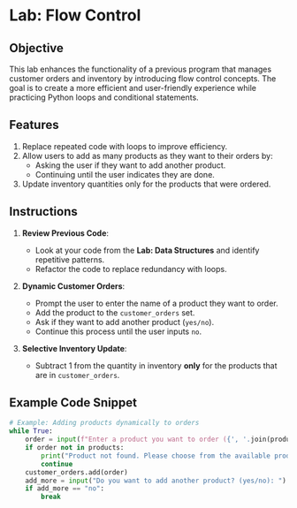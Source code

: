 # Lab: Flow Control

## Objective

This lab enhances the functionality of a previous program that manages customer orders and inventory by introducing flow control concepts. The goal is to create a more efficient and user-friendly experience while practicing Python loops and conditional statements.

## Features

1. Replace repeated code with loops to improve efficiency.
2. Allow users to add as many products as they want to their orders by:
   - Asking the user if they want to add another product.
   - Continuing until the user indicates they are done.
3. Update inventory quantities only for the products that were ordered.

## Instructions

1. **Review Previous Code**:
   - Look at your code from the **Lab: Data Structures** and identify repetitive patterns.
   - Refactor the code to replace redundancy with loops.

2. **Dynamic Customer Orders**:
   - Prompt the user to enter the name of a product they want to order.
   - Add the product to the `customer_orders` set.
   - Ask if they want to add another product (`yes/no`).
   - Continue this process until the user inputs `no`.

3. **Selective Inventory Update**:
   - Subtract 1 from the quantity in inventory **only** for the products that are in `customer_orders`.

## Example Code Snippet

```python
# Example: Adding products dynamically to orders
while True:
    order = input(f"Enter a product you want to order ({', '.join(products)}): ").lower()
    if order not in products:
        print("Product not found. Please choose from the available products.")
        continue
    customer_orders.add(order)
    add_more = input("Do you want to add another product? (yes/no): ").lower()
    if add_more == "no":
        break

